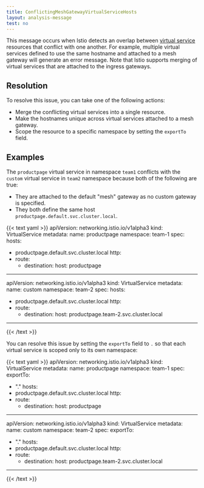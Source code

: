 ```yaml
---
title: ConflictingMeshGatewayVirtualServiceHosts
layout: analysis-message
test: no
---
```


This message occurs when Istio detects an overlap between
[virtual service](/pt-br/docs/reference/config/networking/virtual-service)
resources that conflict with one another. For example, multiple virtual
services defined to use the same hostname and attached to a mesh gateway
will generate an error message. Note that Istio supports merging of virtual
services that are attached to the ingress gateways.

## Resolution

To resolve this issue, you can take one of the following actions:

* Merge the conflicting virtual services into a single resource.
* Make the hostnames unique across virtual services attached to a mesh gateway.
* Scope the resource to a specific namespace by setting the `exportTo` field.

## Examples

The `productpage` virtual service in namespace `team1` conflicts with the
`custom` virtual service in `team2` namespace because both of the following
are true:

* They are attached to the default "mesh" gateway as no custom gateway is
specified.
* They both define the same host `productpage.default.svc.cluster.local`.

{{< text yaml >}}
apiVersion: networking.istio.io/v1alpha3
kind: VirtualService
metadata:
  name: productpage
  namespace: team-1
spec:
  hosts:
  - productpage.default.svc.cluster.local
  http:
  - route:
    - destination:
        host: productpage
---
apiVersion: networking.istio.io/v1alpha3
kind: VirtualService
metadata:
  name: custom
  namespace: team-2
spec:
  hosts:
  - productpage.default.svc.cluster.local
  http:
  - route:
    - destination:
        host: productpage.team-2.svc.cluster.local
---
{{< /text >}}

You can resolve this issue by setting the `exportTo` field to `.` so
that each virtual service is scoped only to its own namespace:

{{< text yaml >}}
apiVersion: networking.istio.io/v1alpha3
kind: VirtualService
metadata:
  name: productpage
  namespace: team-1
spec:
  exportTo:
  - "."
  hosts:
  - productpage.default.svc.cluster.local
  http:
  - route:
    - destination:
        host: productpage
---
apiVersion: networking.istio.io/v1alpha3
kind: VirtualService
metadata:
  name: custom
  namespace: team-2
spec:
  exportTo:
  - "."
  hosts:
  - productpage.default.svc.cluster.local
  http:
  - route:
    - destination:
        host: productpage.team-2.svc.cluster.local
---
{{< /text >}}

